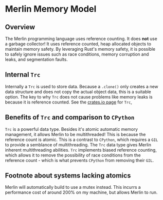 # Merlin Memory Model

## Overview
The Merlin programming language uses reference counting. It does **not** use a garbage collector! It uses reference counted, heap allocated objects to maintain memory safety. By leveraging Rust's memory safety, it is possible to safely ignore issues such as race conditions, memory corruption and leaks, and segmentation faults.

## Internal `Trc`
Internally a `Trc` is used to store data. Because a `.clone()` only creates a new data structure and does not copy the actual object data, this is a suitable option. The key to why `Trc` does not cause problems like memory leaks is because it is reference counted. See the [crates.io page](https://crates.io/crates/trc) for `Trc`,

## Benefits of `Trc` and comparison to `CPython`
`Trc` is a powerful data type. Besides it's atomic automatic memory management, it allows Merlin to be multithreaded! This is because the reference count is atomic. This is a contrast to `CPython`, which requires a `GIL` to provide a semblance of multithreading. The `Trc` data type gives Merlin inherent multithreading abilities. 
`Trc` implements biased reference counting, which allows it to remove the possibility of race conditions from the reference count - which is what prevents `CPython` from removing their
`GIL`.

## Footnote about systems lacking atomics
Merlin will automatically build to use a mutex instead. This incurrs a performance cost of around 200% on my machine, but allows Merlin to run.